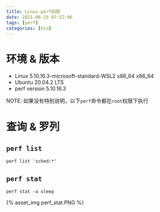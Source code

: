 ```yaml
---
title: Linux perf初探
date: 2021-06-25 07:57:06
tags: [perf]
categories: [bin]
---
```


# 环境 & 版本

- Linux 5.10.16.3-microsoft-standard-WSL2 x86_64 x86_64
- Ubuntu 20.04.2 LTS
- perf version 5.10.16.3

NOTE: 如果没有特别说明，以下`perf`命令都在`root`权限下执行

<!--more-->

# 查询 & 罗列

## `perf list`

```
perf list 'sched:*'
```

## `perf stat`

```
perf stat -a sleep
```

{% asset_img perf_stat.PNG %}


